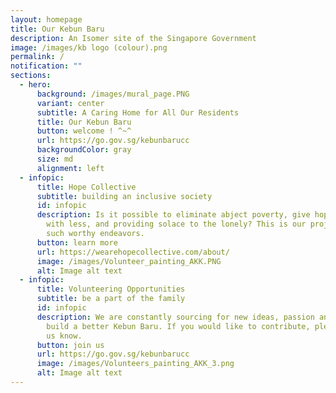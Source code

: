 ```yaml
---
layout: homepage
title: Our Kebun Baru
description: An Isomer site of the Singapore Government
image: /images/kb logo (colour).png
permalink: /
notification: ""
sections:
  - hero:
      background: /images/mural_page.PNG
      variant: center
      subtitle: A Caring Home for All Our Residents
      title: Our Kebun Baru
      button: welcome ! ^~^
      url: https://go.gov.sg/kebunbarucc
      backgroundColor: gray
      size: md
      alignment: left
  - infopic:
      title: Hope Collective
      subtitle: building an inclusive society
      id: infopic
      description: Is it possible to eliminate abject poverty, give hope to those born
        with less, and providing solace to the lonely? This is our project on
        such worthy endeavors.
      button: learn more
      url: https://wearehopecollective.com/about/
      image: /images/Volunteer_painting_AKK.PNG
      alt: Image alt text
  - infopic:
      title: Volunteering Opportunities
      subtitle: be a part of the family
      id: infopic
      description: We are constantly sourcing for new ideas, passion and energy to
        build a better Kebun Baru. If you would like to contribute, please let
        us know.
      button: join us
      url: https://go.gov.sg/kebunbarucc
      image: /images/Volunteers_painting_AKK_3.png
      alt: Image alt text
---
```

